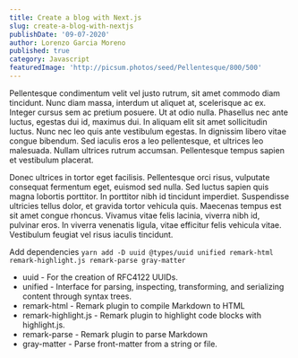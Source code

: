```yaml
---
title: Create a blog with Next.js
slug: create-a-blog-with-nextjs
publishDate: '09-07-2020'
author: Lorenzo Garcia Moreno
published: true
category: Javascript
featuredImage: 'http://picsum.photos/seed/Pellentesque/800/500'
---
```


Pellentesque condimentum velit vel justo rutrum, sit amet commodo diam tincidunt. Nunc diam massa, interdum ut aliquet at, scelerisque ac ex. Integer cursus sem ac pretium posuere. Ut at odio nulla. Phasellus nec ante luctus, egestas dui id, maximus dui. In aliquam elit sit amet sollicitudin luctus. Nunc nec leo quis ante vestibulum egestas. In dignissim libero vitae congue bibendum. Sed iaculis eros a leo pellentesque, et ultrices leo malesuada. Nullam ultrices rutrum accumsan. Pellentesque tempus sapien et vestibulum placerat.

Donec ultrices in tortor eget facilisis. Pellentesque orci risus, vulputate consequat fermentum eget, euismod sed nulla. Sed luctus sapien quis magna lobortis porttitor. In porttitor nibh id tincidunt imperdiet. Suspendisse ultricies tellus dolor, et gravida tortor vehicula quis. Maecenas tempus est sit amet congue rhoncus. Vivamus vitae felis lacinia, viverra nibh id, pulvinar eros. In viverra venenatis ligula, vitae efficitur felis vehicula vitae. Vestibulum feugiat vel risus iaculis tincidunt.

Add dependencies `yarn add -D uuid @types/uuid unified remark-html remark-highlight.js remark-parse gray-matter`

- uuid - For the creation of RFC4122 UUIDs.
- unified - Interface for parsing, inspecting, transforming, and serializing content through syntax trees.
- remark-html - Remark plugin to compile Markdown to HTML
- remark-highlight.js - Remark plugin to highlight code blocks with highlight.js.
- remark-parse - Remark plugin to parse Markdown
- gray-matter - Parse front-matter from a string or file.
